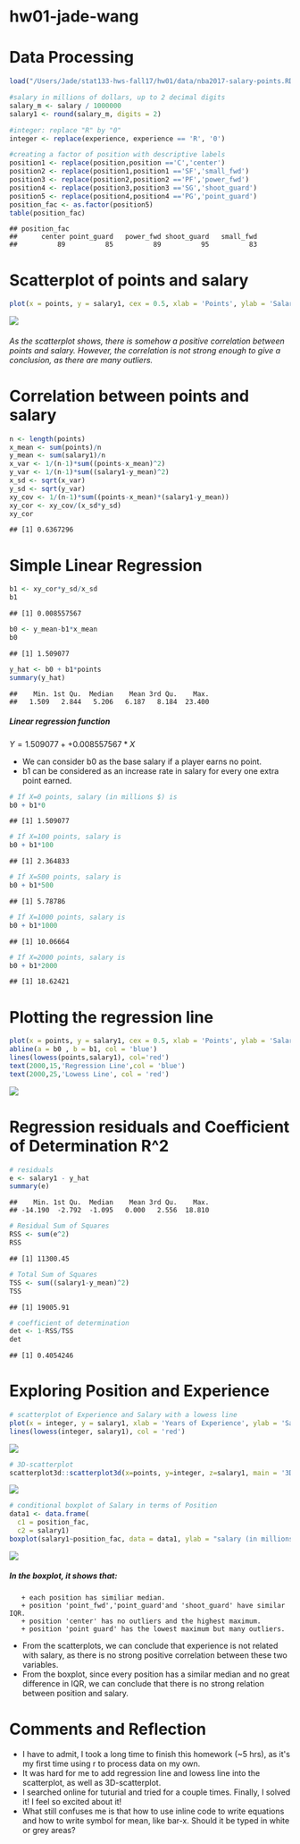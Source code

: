 hw01-jade-wang
================

Data Processing
===============

``` r
load("/Users/Jade/stat133-hws-fall17/hw01/data/nba2017-salary-points.RData")

#salary in millions of dollars, up to 2 decimal digits
salary_m <- salary / 1000000
salary1 <- round(salary_m, digits = 2)

#integer: replace "R" by "0"
integer <- replace(experience, experience == 'R', '0')

#creating a factor of position with descriptive labels
position1 <- replace(position,position =='C','center')
position2 <- replace(position1,position1 =='SF','small_fwd')
position3 <- replace(position2,position2 =='PF','power_fwd')
position4 <- replace(position3,position3 =='SG','shoot_guard')
position5 <- replace(position4,position4 =='PG','point_guard')
position_fac <- as.factor(position5)
table(position_fac)
```

    ## position_fac
    ##      center point_guard   power_fwd shoot_guard   small_fwd 
    ##          89          85          89          95          83

Scatterplot of points and salary
================================

``` r
plot(x = points, y = salary1, cex = 0.5, xlab = 'Points', ylab = 'Salary(in millions)', main = 'Scatterplot of Points and Salary', col='red')
```

![](hw01-jade-wang_files/figure-markdown_github-ascii_identifiers/unnamed-chunk-2-1.png)

###### As the scatterplot shows, there is somehow a positive correlation between points and salary. However, the correlation is not strong enough to give a conclusion, as there are many outliers.

Correlation between points and salary
=====================================

``` r
n <- length(points)
x_mean <- sum(points)/n
y_mean <- sum(salary1)/n
x_var <- 1/(n-1)*sum((points-x_mean)^2)
y_var <- 1/(n-1)*sum((salary1-y_mean)^2)
x_sd <- sqrt(x_var)
y_sd <- sqrt(y_var)
xy_cov <- 1/(n-1)*sum((points-x_mean)*(salary1-y_mean))
xy_cor <- xy_cov/(x_sd*y_sd)
xy_cor
```

    ## [1] 0.6367296

Simple Linear Regression
========================

``` r
b1 <- xy_cor*y_sd/x_sd
b1
```

    ## [1] 0.008557567

``` r
b0 <- y_mean-b1*x_mean
b0
```

    ## [1] 1.509077

``` r
y_hat <- b0 + b1*points
summary(y_hat)
```

    ##    Min. 1st Qu.  Median    Mean 3rd Qu.    Max. 
    ##   1.509   2.844   5.206   6.187   8.184  23.400

##### Linear regression function

*Y* = 1.509077 + +0.008557567 \* *X*

-   We can consider b0 as the base salary if a player earns no point.
-   b1 can be considered as an increase rate in salary for every one extra point earned.

``` r
# If X=0 points, salary (in millions $) is
b0 + b1*0
```

    ## [1] 1.509077

``` r
# If X=100 points, salary is
b0 + b1*100
```

    ## [1] 2.364833

``` r
# If X=500 points, salary is
b0 + b1*500
```

    ## [1] 5.78786

``` r
# If X=1000 points, salary is
b0 + b1*1000
```

    ## [1] 10.06664

``` r
# If X=2000 points, salary is
b0 + b1*2000
```

    ## [1] 18.62421

Plotting the regression line
============================

``` r
plot(x = points, y = salary1, cex = 0.5, xlab = 'Points', ylab = 'Salary(in millions)', main = 'Regression and Lowess Lines')
abline(a = b0 , b = b1, col = 'blue')
lines(lowess(points,salary1), col='red')
text(2000,15,'Regression Line',col = 'blue')
text(2000,25,'Lowess Line', col = 'red')
```

![](hw01-jade-wang_files/figure-markdown_github-ascii_identifiers/unnamed-chunk-6-1.png)

Regression residuals and Coefficient of Determination R^2
=========================================================

``` r
# residuals
e <- salary1 - y_hat
summary(e)
```

    ##    Min. 1st Qu.  Median    Mean 3rd Qu.    Max. 
    ## -14.190  -2.792  -1.095   0.000   2.556  18.810

``` r
# Residual Sum of Squares
RSS <- sum(e^2)
RSS
```

    ## [1] 11300.45

``` r
# Total Sum of Squares
TSS <- sum((salary1-y_mean)^2)
TSS
```

    ## [1] 19005.91

``` r
# coefficient of determination
det <- 1-RSS/TSS
det
```

    ## [1] 0.4054246

Exploring Position and Experience
=================================

``` r
# scatterplot of Experience and Salary with a lowess line
plot(x = integer, y = salary1, xlab = 'Years of Experience', ylab = 'Salary(in million)', main = 'Scatterplot with lowess smooth')
lines(lowess(integer, salary1), col = 'red')
```

![](hw01-jade-wang_files/figure-markdown_github-ascii_identifiers/unnamed-chunk-8-1.png)

``` r
# 3D-scatterplot
scatterplot3d::scatterplot3d(x=points, y=integer, z=salary1, main = '3D Scatterplot', color = 'red', xlab = 'points', ylab = 'experience', zlab = 'salary')
```

![](hw01-jade-wang_files/figure-markdown_github-ascii_identifiers/unnamed-chunk-8-2.png)

``` r
# conditional boxplot of Salary in terms of Position
data1 <- data.frame(
  c1 = position_fac,
  c2 = salary1)
boxplot(salary1~position_fac, data = data1, ylab = "salary (in millions)",  xlab = "position")
```

![](hw01-jade-wang_files/figure-markdown_github-ascii_identifiers/unnamed-chunk-8-3.png)

##### In the boxplot, it shows that:

       + each position has similiar median. 
       + position 'point_fwd','point_guard'and 'shoot_guard' have similar IQR.
       + position 'center' has no outliers and the highest maximum.
       + position 'point guard' has the lowest maximum but many outliers.

-   From the scatterplots, we can conclude that experience is not related with salary, as there is no strong positive correlation between these two variables.
-   From the boxplot, since every position has a similar median and no great difference in IQR, we can conclude that there is no strong relation between position and salary.

Comments and Reflection
=======================

-   I have to admit, I took a long time to finish this homework (~5 hrs), as it's my first time using r to process data on my own.
-   It was hard for me to add regression line and lowess line into the scatterplot, as well as 3D-scatterplot.
-   I searched online for tuturial and tried for a couple times. Finally, I solved it! I feel so excited about it!
-   What still confuses me is that how to use inline code to write equations and how to write symbol for mean, like bar-x. Should it be typed in white or grey areas?
